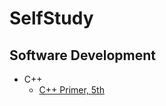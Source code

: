 # SelfStudy

## Software Development
* C++
  * [C++ Primer, 5th](https://github.com/HatlessFox/SelfStudy/tree/master/software_development/c%2B%2B/c%2B%2B_primer_5th-lippman_etc)
